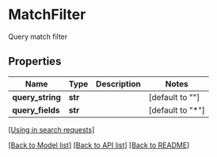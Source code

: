 # MatchFilter

Query match filter
## Properties
Name | Type | Description | Notes
------------ | ------------- | ------------- | -------------
**query_string** | **str** |  | [default to ""]
**query_fields** | **str** |  | [default to "*"]

[[Using in search requests]](SearchApi.md#MatchFilter)

[[Back to Model list]](../README.md#documentation-for-models) [[Back to API list]](../README.md#documentation-for-api-endpoints) [[Back to README]](../README.md)


